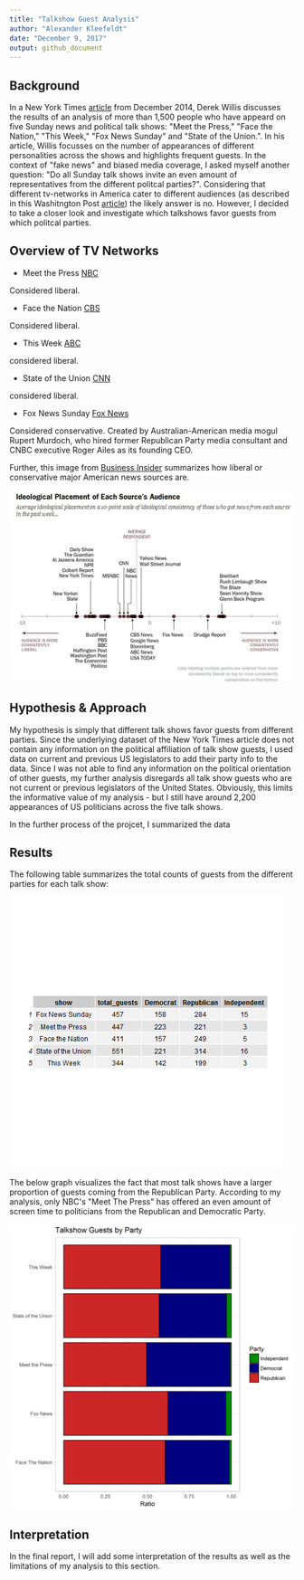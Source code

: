 ```yaml
---
title: "Talkshow Guest Analysis"
author: "Alexander Kleefeldt"
date: "December 9, 2017"
output: github_document
---
```







## Background 

In a New York Times [article](https://www.nytimes.com/2014/09/06/upshot/looking-for-john-mccain-try-a-sunday-morning-show.html) from December 2014, Derek Willis discusses the results of an analysis of more than 1,500 people who have appeard on five Sunday news and political talk shows: "Meet the Press," "Face the Nation," "This Week," "Fox News Sunday" and "State of the Union.". In his article, Willis focusses on the number of appearances of different personalities across the shows and highlights frequent guests. In the context of  "fake news" and biased media coverage, I asked myself another question: "Do all Sunday talk shows invite an even amount of representatives from the different politcal parties?". Considering that different tv-networks in America cater to different audiences (as described in this Washitngton Post [article](https://www.washingtonpost.com/news/the-fix/wp/2014/10/21/lets-rank-the-media-from-liberal-to-conservative-based-on-their-audiences/?utm_term=.c9a030a0aafbConsidering)) the likely answer is no. However, I decided to take a closer look and investigate which talkshows favor guests from which politcal parties. 

## Overview of TV Networks  

* Meet the Press [NBC](https://en.wikipedia.org/wiki/NBC)  

Considered liberal. 

* Face the Nation [CBS](https://en.wikipedia.org/wiki/CBS)  

Considered liberal.

* This Week [ABC](https://en.wikipedia.org/wiki/ABC_News) 

considered liberal. 

* State of the Union [CNN](https://en.wikipedia.org/wiki/CNN)  

considered liberal.

* Fox News Sunday [Fox News](https://en.wikipedia.org/wiki/Fox_News) 

Considered conservative. Created by Australian-American media mogul Rupert Murdoch, who hired former Republican Party media consultant and CNBC executive Roger Ailes as its founding CEO.


Further, this image from [Business Insider](http://www.businessinsider.com/what-your-preferred-news-outlet-says-about-your-political-ideology-2014-10) summarizes how liberal or conservative major American news sources are.

![graph](raw_data/news_ideology.JPG)


## Hypothesis & Approach

My hypothesis is simply that different talk shows favor guests from different parties. Since the underlying dataset of the New York Times article does not contain any information on the political affiliation of talk show guests, I used data on current and previous US legislators to add their party info to the data. Since I was not able to find any information on the political orientation of other guests, my further analysis disregards all talk show guests who are not current or previous legislators of the United States. Obviously, this limits the informative value of my analysis  - but I still have around 2,200 appearances of US politicians across the five talk shows. 

In the further process of the projcet, I summarized the data 


## Results

The following table summarizes the total counts of guests from the different parties for each talk show: 

![plot of chunk unnamed-chunk-1](../results/summary_counts.png)

The below graph visualizes the fact that most talk shows have a larger proportion of guests coming from the Republican Party. According to my analysis, only NBC's "Meet The Press" has offered an even amount of screen time to politicians from the Republican and Democratic Party.

![plot of chunk unnamed-chunk-2](../results/ratio_plot.png)

## Interpretation 

In the final report, I will add some interpretation of the results as well as the limitations of my analysis to this section. 
